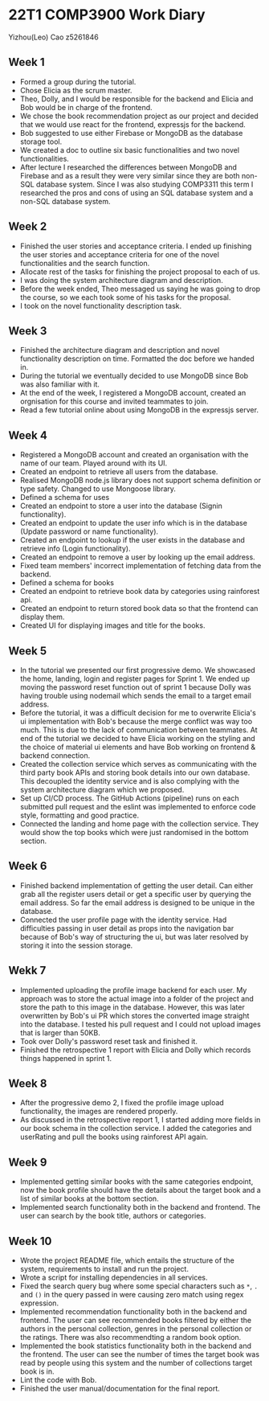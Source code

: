 # 22T1 COMP3900 Work Diary

Yizhou(Leo) Cao z5261846

## Week 1

- Formed a group during the tutorial.
- Chose Elicia as the scrum master.
- Theo, Dolly, and I would be responsible for the backend and Elicia and Bob would be in charge of the frontend.
- We chose the book recommendation project as our project and decided that we would use react for the frontend, expressjs for the backend.
- Bob suggested to use either Firebase or MongoDB as the database storage tool.
- We created a doc to outline six basic functionalities and two novel functionalities.
- After lecture I researched the differences between MongoDB and Firebase and as a result they were very similar since they are both non-SQL database system. Since I was also studying COMP3311 this term I researched the pros and cons of using an SQL database system and a non-SQL database system.

## Week 2

- Finished the user stories and acceptance criteria. I ended up finishing the user stories and acceptance criteria for one of the novel functionalities and the search function.
- Allocate rest of the tasks for finishing the project proposal to each of us.
- I was doing the system architecture diagram and description.
- Before the week ended, Theo messaged us saying he was going to drop the course, so we each took some of his tasks for the proposal.
- I took on the novel functionality description task.

## Week 3

- Finished the architecture diagram and description and novel functionality description on time. Formatted the doc before we handed in.
- During the tutorial we eventually decided to use MongoDB since Bob was also familiar with it.
- At the end of the week, I registered a MongoDB account, created an orgnisation for this course and invited teammates to join.
- Read a few tutorial online about using MongoDB in the expressjs server.

## Week 4

- Registered a MongoDB account and created an organisation with the name of our team. Played around with its UI.
- Created an endpoint to retrieve all users from the database.
- Realised MongoDB node.js library does not support schema definition or type safety. Changed to use Mongoose library.
- Defined a schema for uses
- Created an endpoint to store a user into the database (Signin functionality).
- Created an endpoint to update the user info which is in the database (Update password or name functionality).
- Created an endpoint to lookup if the user exists in the database and retrieve info (Login functionality).
- Created an endpoint to remove a user by looking up the email address.
- Fixed team members' incorrect implementation of fetching data from the backend.
- Defined a schema for books
- Created an endpoint to retrieve book data by categories using rainforest api.
- Created an endpoint to return stored book data so that the frontend can display them.
- Created UI for displaying images and title for the books.

## Week 5

- In the tutorial we presented our first progressive demo. We showcased the home, landing, login and register pages for Sprint 1. We ended up moving the password reset function out of sprint 1 because Dolly was having trouble using nodemail which sends the email to a target email address.
- Before the tutorial, it was a difficult decision for me to overwrite Elicia's ui implementation with Bob's because the merge conflict was way too much. This is due to the lack of communication between teammates. At end of the tutorial we decided to have Elicia working on the styling and the choice of material ui elements and have Bob working on frontend & backend connection.
- Created the collection service which serves as communicating with the third party book APIs and storing book details into our own database. This decoupled the identity service and is also complying with the system architecture diagram which we proposed.
- Set up CI/CD process. The GitHub Actions (pipeline) runs on each submitted pull request and the eslint was implemented to enforce code style, formatting and good practice.
- Connected the landing and home page with the collection service. They would show the top books which were just randomised in the bottom section.

## Week 6

- Finished backend implementation of getting the user detail. Can either grab all the register users detail or get a specific user by querying the email address. So far the email address is designed to be unique in the database.
- Connected the user profile page with the identity service. Had difficulties passing in user detail as props into the navigation bar because of Bob's way of structuring the ui, but was later resolved by storing it into the session storage.

## Wekk 7

- Implemented uploading the profile image backend for each user. My approach was to store the actual image into a folder of the project and store the path to this image in the database. However, this was later overwritten by Bob's ui PR which stores the converted image straight into the database. I tested his pull request and I could not upload images that is larger than 50KB.
- Took over Dolly's password reset task and finished it.
- Finished the retrospective 1 report with Elicia and Dolly which records things happened in sprint 1.

## Week 8

- After the progressive demo 2, I fixed the profile image upload functionality, the images are rendered properly.
- As discussed in the retrospective report 1, I started adding more fields in our book schema in the collection service. I added the categories and userRating and pull the books using rainforest API again.

## Week 9

- Implemented getting similar books with the same categories endpoint, now the book profile should have the details about the target book and a list of similar books at the bottom section.
- Implemented search functionality both in the backend and frontend. The user can search by the book title, authors or categories.

## Week 10

- Wrote the project README file, which entails the structure of the system, requirements to install and run the project.
- Wrote a script for installing dependencies in all services.
- Fixed the search query bug where some special characters such as `*`, `.` and `()` in the query passed in were causing zero match using regex expression.
- Implemented recommendation functionality both in the backend and frontend. The user can see recommended books filtered by either the authors in the personal collection, genres in the personal collection or the ratings. There was also recommendting a random book option.
- Implemented the book statistics functionality both in the backend and the frontend. The user can see the number of times the target book was read by people using this system and the number of collections target book is in.
- Lint the code with Bob.
- Finished the user manual/documentation for the final report.
